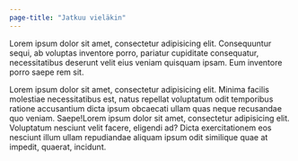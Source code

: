 ```yaml
---
page-title: "Jatkuu vieläkin"
---
```


Lorem ipsum dolor sit amet, consectetur adipisicing elit. Consequuntur sequi, ab voluptas inventore porro, pariatur cupiditate consequatur, necessitatibus deserunt velit eius veniam quisquam ipsam. Eum inventore porro saepe rem sit.

Lorem ipsum dolor sit amet, consectetur adipisicing elit. Minima facilis molestiae necessitatibus est, natus repellat voluptatum odit temporibus ratione accusantium dicta ipsum obcaecati ullam quas neque recusandae quo veniam. Saepe!Lorem ipsum dolor sit amet, consectetur adipisicing elit. Voluptatum nesciunt velit facere, eligendi ad? Dicta exercitationem eos nesciunt illum ullam repudiandae aliquam ipsum odit similique quae at impedit, quaerat, incidunt.